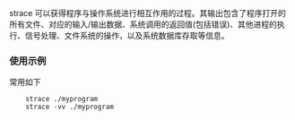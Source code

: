 
strace 可以获得程序与操作系统进行相互作用的过程。其输出包含了程序打开的所有文件、对应的输入/输出数据、系统调用的返回值(包括错误)、其他进程的执行、信号处理、文件系统的操作，以及系统数据库存取等信息。


### 使用示例

常用如下  
```shell
    strace ./myprogram
    strace -vv ./myprogram
```
